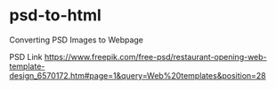 # psd-to-html
Converting PSD Images to Webpage

PSD Link
https://www.freepik.com/free-psd/restaurant-opening-web-template-design_6570172.htm#page=1&query=Web%20templates&position=28
